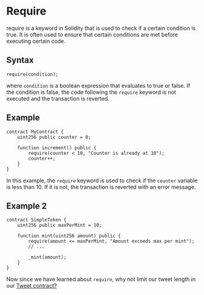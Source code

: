 # Require

require is a keyword in Solidity that is used to check if a certain condition is true. It is often used to ensure that certain conditions are met before executing certain code.

## Syntax

```solidity
require(condition);
```

where `condition` is a boolean expression that evaluates to true or false. If the condition is false, the code following the `require` keyword is not executed and the transaction is reverted.

## Example

```solidity
contract MyContract {
    uint256 public counter = 0;

    function increment() public {
        require(counter < 10, "Counter is already at 10");
        counter++;
    }
}
```

In this example, the `require` keyword is used to check if the `counter` variable is less than 10. If it is not, the transaction is reverted with an error message.

## Example 2

```solidity
contract SimpleToken {
    uint256 public maxPerMint = 10;

    function mint(uint256 amount) public {
        require(amount <= maxPerMint, "Amount exceeds max per mint");
        // ...

        _mint(amount);
    } 
}
```

Now since we have learned about `require`, why not limit our tweet length in our [Tweet contract?](../../contracts/Limit-Twitter.sol)
